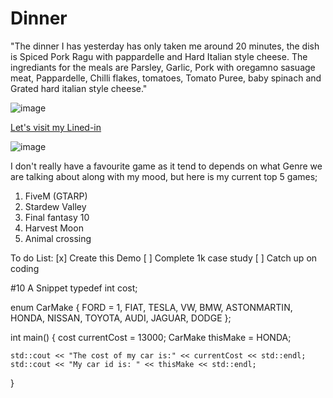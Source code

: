 # Dinner
"The dinner I has yesterday has only taken me around 20 minutes, the dish is Spiced Pork Ragu with pappardelle and Hard Italian style cheese. The ingrediants for the meals are Parsley, Garlic, Pork with oregamno sasuage meat, Pappardelle, Chilli flakes, tomatoes, Tomato Puree, baby spinach and Grated hard italian style cheese."

![image](https://cdn.discordapp.com/attachments/543146135645323275/782671975847690240/20201129_181640.jpg)
<link rel="Lets visit my linked-in" href="https://www.linkedin.com/in/liam-hall-44486a150/">

[Let's visit my Lined-in](https://www.linkedin.com/in/liamhshall/)

![image](https://octodex.github.com/images/baracktocat.jpg)

I don't really have a favourite game as it tend to depends on what Genre we are talking about along with my mood, but here is my current top 5 games;

1. FiveM (GTARP)
2. Stardew Valley
3. Final fantasy 10
4. Harvest Moon
5. Animal crossing

To do List:
[x] Create this Demo
[ ] Complete 1k case study
[ ] Catch up on coding


#10 A Snippet
typedef int cost;

enum CarMake
{
	FORD = 1,
	FIAT,
	TESLA,
	VW,
	BMW,
	ASTONMARTIN,
	HONDA,
	NISSAN,
	TOYOTA,
	AUDI,
	JAGUAR,
	DODGE
};


int main()
{
	cost currentCost = 13000;
	CarMake thisMake = HONDA;

	std::cout << "The cost of my car is:" << currentCost << std::endl;
	std::cout << "My car id is: " << thisMake << std::endl;
}
